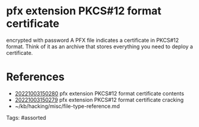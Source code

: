 # pfx extension PKCS#12 format certificate
encrypted with password
A PFX file indicates a certificate in PKCS#12 format.
Think of it as an archive that stores everything you need to deploy a certificate.

# References
- [20221003150280](/zet/20221003150280/) pfx extension PKCS#12 format certificate contents
- [20221003150279](/zet/20221003150279/) pfx extension PKCS#12 format certificate cracking
- ~/kb/hacking/misc/file-type-reference.md

Tags:
    #assorted

